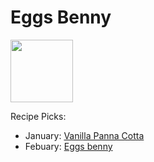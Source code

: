 # Eggs Benny

<img src="https://commons.wikimedia.org/wiki/File:Traditional_Eggs_Benedict.jpg#/media/File:Traditional_Eggs_Benedict.jpg" height="100" width="100" />

Recipe Picks:

- January: [Vanilla Panna Cotta](../recipe/jan/vanilla-panna-cotta.md)
- Febuary: [Eggs benny](git-flow-exercise/app/recipe/feb/eggs-benny.md)